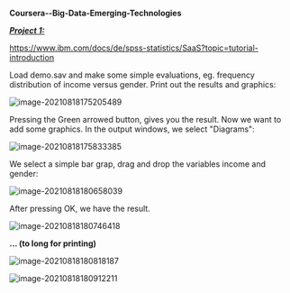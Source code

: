 **Coursera--Big-Data-Emerging-Technologies** 

<u>***Project 1:***</u>

https://www.ibm.com/docs/de/spss-statistics/SaaS?topic=tutorial-introduction

Load demo.sav and make some simple evaluations, eg. frequency distribution of income versus gender. Print out the results and graphics:

![image-20210818175205489](C:\Users\Martin\AppData\Roaming\Typora\typora-user-images\image-20210818175205489.png)

Pressing the Green arrowed button, gives you the result. Now we want to add some graphics. In the output windows, we select "Diagrams":

![image-20210818175833385](C:\Users\Martin\AppData\Roaming\Typora\typora-user-images\image-20210818175833385.png)

We select a simple bar grap, drag and drop the variables income and gender:

![image-20210818180658039](C:\Users\Martin\AppData\Roaming\Typora\typora-user-images\image-20210818180658039.png)

After pressing OK, we have the result.

![image-20210818180746418](C:\Users\Martin\AppData\Roaming\Typora\typora-user-images\image-20210818180746418.png)

**... (to long for printing)**

![image-20210818180818187](C:\Users\Martin\AppData\Roaming\Typora\typora-user-images\image-20210818180818187.png)

![image-20210818180912211](C:\Users\Martin\AppData\Roaming\Typora\typora-user-images\image-20210818180912211.png)



